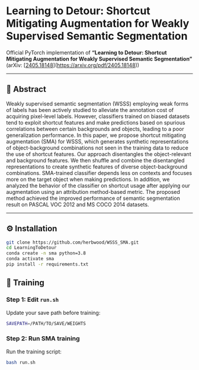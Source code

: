 # Learning to Detour: Shortcut Mitigating Augmentation for Weakly Supervised Semantic Segmentation

Official PyTorch implementation of  **“Learning to Detour: Shortcut Mitigating Augmentation for Weakly Supervised Semantic Segmentation”**  
(arXiv: [[2405.18148]((https://arxiv.org/pdf/2405.18148))](https://arxiv.org/pdf/2405.18148))

---

## 🧠 Abstract

Weakly supervised semantic segmentation (WSSS) employing weak forms of labels has been actively studied to alleviate the annotation cost of acquiring pixel-level labels. However, classifiers trained on biased datasets tend to exploit shortcut features and make predictions based on spurious correlations between certain backgrounds and objects, leading to a poor generalization performance. In this paper, we propose shortcut mitigating augmentation (SMA) for WSSS, which generates synthetic representations of object-background combinations not seen in the training data to reduce the use of shortcut features. Our approach disentangles the object-relevant and background features. We then shuffle and combine the disentangled representations to create synthetic features of diverse object-background combinations. SMA-trained classifier depends less on contexts and focuses more on the target object when making predictions. In addition, we analyzed the behavior of the classifier on shortcut usage after applying our augmentation using an attribution method-based metric. The proposed method achieved the improved performance of semantic segmentation result on PASCAL VOC 2012 and MS COCO 2014 datasets. 

---

## ⚙️ Installation

```bash
git clone https://github.com/herbwood/WSSS_SMA.git
cd LearningToDetour
conda create -n sma python=3.8
conda activate sma
pip install -r requirements.txt
```

## 🚀 Training

### Step 1: Edit ```run.sh```
Update your save path before training:
```bash
SAVEPATH=/PATH/TO/SAVE/WEIGHTS
```

### Step 2: Run SMA training
Run the training script:
```bash
bash run.sh
```
